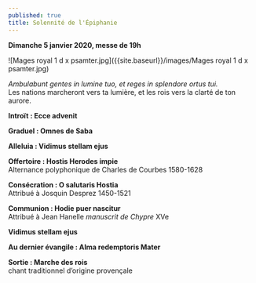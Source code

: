 ```yaml
---
published: true
title: Solennité de l'Épiphanie
---
```

**Dimanche 5 janvier 2020, messe de 19h**

![Mages royal 1 d x psamter.jpg]({{site.baseurl}}/images/Mages royal 1 d x psamter.jpg)


*Ambulabunt gentes in lumine tuo, et reges in splendore ortus tui.*  
Les nations marcheront vers ta lumière, et les rois vers la clarté de ton aurore.

**Introït : Ecce advenit**

**Graduel : Omnes de Saba**

**Alleluia : Vidimus stellam ejus**

**Offertoire : Hostis Herodes impie**  
Alternance polyphonique de Charles de Courbes 1580-1628

**Consécration : O salutaris Hostia**  
Attribué à Josquin Desprez 1450-1521

**Communion : Hodie puer nascitur**  
Attribué à Jean Hanelle *manuscrit de Chypre* XVe

**Vidimus stellam ejus**

**Au dernier évangile : Alma redemptoris Mater**

**Sortie : Marche des rois**  
chant traditionnel d’origine provençale
